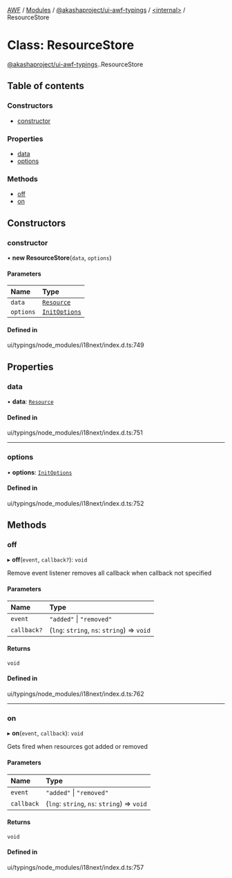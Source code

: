 [AWF](../README.md) / [Modules](../modules.md) / [@akashaproject/ui-awf-typings](../modules/akashaproject_ui_awf_typings.md) / [<internal\>](../modules/akashaproject_ui_awf_typings._internal_.md) / ResourceStore

# Class: ResourceStore

[@akashaproject/ui-awf-typings](../modules/akashaproject_ui_awf_typings.md).[<internal>](../modules/akashaproject_ui_awf_typings._internal_.md).ResourceStore

## Table of contents

### Constructors

- [constructor](akashaproject_ui_awf_typings._internal_.ResourceStore.md#constructor)

### Properties

- [data](akashaproject_ui_awf_typings._internal_.ResourceStore.md#data)
- [options](akashaproject_ui_awf_typings._internal_.ResourceStore.md#options)

### Methods

- [off](akashaproject_ui_awf_typings._internal_.ResourceStore.md#off)
- [on](akashaproject_ui_awf_typings._internal_.ResourceStore.md#on)

## Constructors

### constructor

• **new ResourceStore**(`data`, `options`)

#### Parameters

| Name | Type |
| :------ | :------ |
| `data` | [`Resource`](../interfaces/akashaproject_ui_awf_typings._internal_.Resource.md) |
| `options` | [`InitOptions`](../interfaces/akashaproject_ui_awf_typings._internal_.InitOptions.md) |

#### Defined in

ui/typings/node_modules/i18next/index.d.ts:749

## Properties

### data

• **data**: [`Resource`](../interfaces/akashaproject_ui_awf_typings._internal_.Resource.md)

#### Defined in

ui/typings/node_modules/i18next/index.d.ts:751

___

### options

• **options**: [`InitOptions`](../interfaces/akashaproject_ui_awf_typings._internal_.InitOptions.md)

#### Defined in

ui/typings/node_modules/i18next/index.d.ts:752

## Methods

### off

▸ **off**(`event`, `callback?`): `void`

Remove event listener
removes all callback when callback not specified

#### Parameters

| Name | Type |
| :------ | :------ |
| `event` | ``"added"`` \| ``"removed"`` |
| `callback?` | (`lng`: `string`, `ns`: `string`) => `void` |

#### Returns

`void`

#### Defined in

ui/typings/node_modules/i18next/index.d.ts:762

___

### on

▸ **on**(`event`, `callback`): `void`

Gets fired when resources got added or removed

#### Parameters

| Name | Type |
| :------ | :------ |
| `event` | ``"added"`` \| ``"removed"`` |
| `callback` | (`lng`: `string`, `ns`: `string`) => `void` |

#### Returns

`void`

#### Defined in

ui/typings/node_modules/i18next/index.d.ts:757
